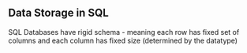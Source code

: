 ## Data Storage in SQL
SQL Databases have rigid schema - meaning each row has fixed set of columns and each column has fixed size (determined by the datatype)